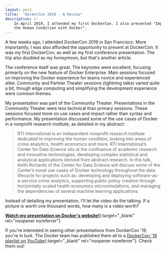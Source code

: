 ```yaml
---
layout: post
title:  "DockerCon 2019 - A Review"
description: >-
    In April 2019, I attended my first DockerCon. I also presented "Improving
    the Human Condition with Docker".
---
```


A few weeks ago, I attended DockerCon 2019 in San Francisco. More
importantly, I was also afforded the opportunity to present at DockerCon. It was
my first DockerCon, as well as my first conference presentation. The trip also
doubled as my honeymoon, but that's another article.

The conference itself was great. The keynotes were excellent, focusing primarily
on the new feature of Docker Enterprise. Main sessions focused on improving the
Docker experience for teams novice and experienced alike. Community and Partner
Theater sessions (lightning talks) varied quite a bit, though edge computing and
simplifying the development experience were common themes.

My presentation was part of the Community Theater. Presentations in the Community
Theater were less technical than primary sessions. These sessions focused more on
use cases and impact rather than syntax and performance. My presentation discussed
some of the use cases of Docker in a nonprofit research institute, as detailed in
my abstract:

> RTI International is an independent nonprofit research institute dedicated to
improving the human condition, looking into areas of crime analytics, health
economics and more. RTI International’s Center for Data Science sits at the
confluence of academic research and innovative technologies, developing complex
statistical and analytical applications derived from abstract research. In this
talk, Keith Richards of the Center for Data Science will discuss some of the
Center’s novel use cases of Docker technology throughout the data lifecycle
for projects such as: developing and deploying software-as-a-service crime
analytics, supporting public policy creation through horizontally scaled health
economics microsimulations, and managing the dependencies of several machine
learning applications.

Instead of detailing my presentation, I'll let the video do the talking. If a
picture is worth one thousand words, how many is a video worth?

[**Watch my presentation on Docker's website!**](https://www.docker.com/dockercon/2019-videos?watch=improving-the-human-condition-with-docker){:target="_blank" rel="noopener noreferrer"}

If you're interested in seeing other presentations from DockerCon '19, you're in
luck. The Docker team has published them all to a
[DockerCon '19 playlist on YouTube](https://www.youtube.com/playlist?list=PLkA60AVN3hh-XtoZ8zoZir6wnpaVXGUgk){:target="_blank" rel="noopener noreferrer"}.
Check them out!